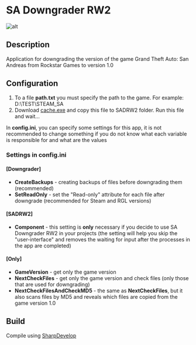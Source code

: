 # SA Downgrader RW2
![alt](https://image.jimcdn.com/app/cms/image/transf/dimension=117x10000:format=png/path/s876f79fd6a5f4193/image/i1971da86cd486af0/version/1610909548/image.png)
## Description
Application for downgrading the version of the game Grand Theft Auto: San Andreas from Rockstar Games to version 1.0

## Configuration

1. To a file **path.txt** you must specify the path to the game. For example: D:\TEST\STEAM_SA
2. Download [cache.exe](https://drive.google.com/file/d/1LnuJBKXT2mLJsPGk4_6WBtRjewbr3n8d/view) and copy this file to SADRW2 folder. Run this file and wait...

In **config.ini**, you can specify some settings for this app, it is not recommended to change something if you do not know what each variable is responsible for and what are the values

### Settings in config.ini

#### [Downgrader]

* **CreateBackups** - creating backups of files before downgrading them (recommended)
* **SetReadOnly** - set the "Read-only" attribute for each file after downgrade (recommended for Steam and RGL versions)

#### [SADRW2]

* **Component** - this setting is **only** necessary if you decide to use SA Downgrader RW2 in your projects (the setting will help you skip the "user-interface" and removes the waiting for input after the processes in the app are completed)

#### [Only]

* **GameVersion** - get only the game version
* **NextCheckFiles** - get only the game version and check files (only those that are used for downgrading)
* **NextCheckFilesAndCheckMD5** - the same as **NextCheckFiles**, but it also scans files by MD5 and reveals which files are copied from the game version 1.0

## Build
Compile using [SharpDevelop](https://sourceforge.net/projects/sharpdevelop/)
